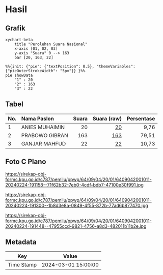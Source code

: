 # Hasil

## Grafik

```mermaid
xychart-beta
    title "Perolehan Suara Nasional"
    x-axis [01, 02, 03]
    y-axis "Suara" 0 --> 163
    bar [20, 163, 22]
```

```mermaid
%%{init: {"pie": {"textPosition": 0.5}, "themeVariables": {"pieOuterStrokeWidth": "5px"}} }%%
pie showData
    "1" : 20
    "2" : 163
    "3" : 22
```

## Tabel

| No. | Nama Paslon    | Suara | Suara (raw) | Persentase |
|:--- |:-------------- | -----:| -----------:| ----------:|
| 1   | ANIES MUHAIMIN | 20    | [20][p-1]   | 9,76       |
| 2   | PRABOWO GIBRAN | 163   | [163][p-2]  | 79,51      |
| 3   | GANJAR MAHFUD  | 22    | [22][p-3]   | 10,73      |


[p-1]: https://github.com/gigit-pemilu/pemilu-2024/blob/main/pilpres/hitung-suara/sub/64-kalimantan-timur/sub/09-penajam-paser-utara/sub/04-sepaku/sub/2001-tengin-baru/sub/011-tps/sub/paslon-1.txt
[p-2]: https://github.com/gigit-pemilu/pemilu-2024/blob/main/pilpres/hitung-suara/sub/64-kalimantan-timur/sub/09-penajam-paser-utara/sub/04-sepaku/sub/2001-tengin-baru/sub/011-tps/sub/paslon-2.txt
[p-3]: https://github.com/gigit-pemilu/pemilu-2024/blob/main/pilpres/hitung-suara/sub/64-kalimantan-timur/sub/09-penajam-paser-utara/sub/04-sepaku/sub/2001-tengin-baru/sub/011-tps/sub/paslon-3.txt

## Foto C Plano

https://sirekap-obj-formc.kpu.go.id/c787/pemilu/ppwp/64/09/04/20/01/6409042001011-20240224-191158--71f62b32-7eb0-4cdf-bdb7-47100e30f991.jpg

https://sirekap-obj-formc.kpu.go.id/c787/pemilu/ppwp/64/09/04/20/01/6409042001011-20240224-191300--1b8d3e8a-0849-4f55-872b-77ad6b877470.jpg

https://sirekap-obj-formc.kpu.go.id/c787/pemilu/ppwp/64/09/04/20/01/6409042001011-20240224-191448--47955ccd-9821-4756-a8d3-482011b11b2e.jpg


## Metadata

| Key        | Value               |
| ---------- | ------------------- |
| Time Stamp | 2024-03-01 15:00:00 |



